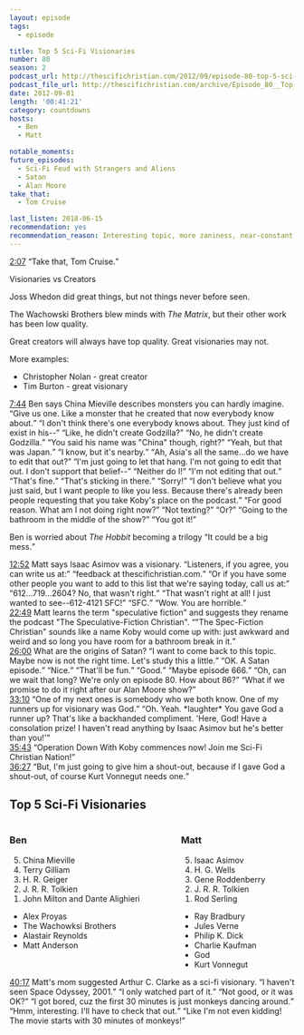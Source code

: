 ```yaml
---
layout: episode
tags:
  - episode

title: Top 5 Sci-Fi Visionaries
number: 80
season: 2
podcast_url: http://thescifichristian.com/2012/09/episode-80-top-5-sci-fi-visionaries/
podcast_file_url: http://thescifichristian.com/archive/Episode_80__Top_5_Sci-Fi_Visionaries.mp3
date: 2012-09-01
length: '00:41:21'
category: countdowns
hosts:
  - Ben
  - Matt

notable_moments:
future_episodes: 
  - Sci-Fi Feud with Strangers and Aliens
  - Satan
  - Alan Moore
take_that:
  - Tom Cruise

last_listen: 2018-06-15
recommendation: yes
recommendation_reason: Interesting topic, more zaniness, near-constant Koby-bashing.
---
```


<div class="quote">
  <a class="timestamp tag is-medium is-rounded is-primary" href="http://thescifichristian.com/2012/09/episode-80-top-5-sci-fi-visionaries/#t=2:07">2:07</a>
  <span class="quote-context is-size-6"></span>
  <q class="ben">Take that, Tom Cruise.</q>
</div>

Visionaries vs Creators

Joss Whedon did great things, but not things never before seen.

The Wachowski Brothers blew minds with <i class="work-title">The Matrix</i>, but their other work has been low quality.

Great creators will always have top quality. Great visionaries may not. 

More examples:
- Christopher Nolan - great creator
- Tim Burton - great visionary

<div class="quote">
  <a class="timestamp tag is-medium is-rounded is-primary" href="http://thescifichristian.com/2012/09/episode-80-top-5-sci-fi-visionaries/#t=7:44">7:44</a>
  <span class="quote-context is-size-6">Ben says China Mieville describes monsters you can hardly imagine.</span>
  <q class="matt">Give us one. Like a monster that he created that now everybody know about.</q>
  <q class="ben">I don't think there's one everybody knows about. They just kind of exist in his--</q>
  <q class="matt">Like, he didn't create Godzilla?</q>
  <q class="ben">No, he didn't create Godzilla.</q>
  <q class="matt">You said his name was "China" though, right?</q>
  <q class="ben">Yeah, but that was Japan.</q>
  <q class="matt">I know, but it's nearby.</q>
  <q class="ben">Ah, Asia's all the same...do we have to edit that out?</q>
  <q class="matt">I'm just going to let that hang. I'm not going to edit that out. I don't support that belief--</q>
  <q class="ben">Neither do I!</q>
  <q class="matt">I'm not editing that out.</q>
  <q class="ben">That's fine.</q>
  <q class="matt">That's sticking in there.</q>
  <q class="ben">Sorry!</q>
  <q class="matt">I don't believe what you just said, but I want people to like you less. Because there's already been people requesting that you take Koby's place on the podcast.</q>
  <q class="ben">For good reason. What am I not doing right now?</q>
  <q class="matt">Not texting?</q>
  <q class="ben">Or?</q>
  <q class="matt">Going to the bathroom in the middle of the show?</q>
  <q class="ben">You got it!</q>
</div>

Ben is worried about <i class="work-title">The Hobbit</i> becoming a trilogy <q class="ben inline">It could be a big mess.</q> 

<div class="quote">
  <a class="timestamp tag is-medium is-rounded is-primary" href="http://thescifichristian.com/2012/09/episode-80-top-5-sci-fi-visionaries/#t=12:52">12:52</a>
  <span class="quote-context is-size-6">Matt says Isaac Asimov was a visionary.</span>
  <q class="matt">Listeners, if you agree, you can write us at:</q>
  <q class="ben">feedback at thescifichristian.com.</q>
  <q class="matt">Or if you have some other people you want to add to this list that we're saying today, call us at:</q>
  <q class="ben">612...719...2604? No, that wasn't right.</q>
  <q class="matt">That wasn't right at all! I just wanted to see--612-4121 SFC!</q>
  <q class="ben">SFC.</q>
  <q class="matt">Wow. You are horrible.</q>
</div>

<div class="quote">
  <a class="timestamp tag is-medium is-rounded is-primary" href="http://thescifichristian.com/2012/09/episode-80-top-5-sci-fi-visionaries/#t=22:49">22:49</a>
  <span class="quote-context is-size-6">Matt learns the term "speculative fiction" and suggests they rename the podcast "The Speculative-Fiction Christian".</span>
  <q class="ben">"The Spec-Fiction Christian" sounds like a name Koby would come up with: just awkward and weird and so long you have room for a bathroom break in it.</q>
</div>

<div class="quote">
  <a class="timestamp tag is-medium is-rounded is-primary" href="http://thescifichristian.com/2012/09/episode-80-top-5-sci-fi-visionaries/#t=26:00">26:00</a>
  <span class="quote-context is-size-6">What are the origins of Satan?</span>
  <q class="matt">I want to come back to this topic. Maybe now is not the right time. Let's study this a little.</q>
  <q class="ben">OK. A Satan episode.</q>
  <q class="matt">Nice.</q>
  <q class="ben">That'll be fun.</q>
  <q class="matt">Good.</q>
  <q class="ben">Maybe episode 666.</q>
  <q class="matt">Oh, can we wait that long? We're only on episode 80. How about 86?</q>
  <q class="ben">What if we promise to do it right after our Alan Moore show?</q>
</div>

<div class="quote">
  <a class="timestamp tag is-medium is-rounded is-primary" href="http://thescifichristian.com/2012/09/episode-80-top-5-sci-fi-visionaries/#t=33:10">33:10</a>
  <span class="quote-context is-size-6"></span>
  <q class="matt">One of my next ones is somebody who we both know. One of my runners up for visionary was God.</q>
  <q class="ben">Oh. Yeah. *laughter* You gave God a runner up? That's like a backhanded compliment. 'Here, God! Have a consolation prize! I haven't read anything by Isaac Asimov but he's better than you!'</q>
</div>

<div class="quote">
  <a class="timestamp tag is-medium is-rounded is-primary" href="http://thescifichristian.com/2012/09/episode-80-top-5-sci-fi-visionaries/#t=35:43">35:43</a>
  <q class="ben">Operation Down With Koby commences now! Join me Sci-Fi Christian Nation!</q>
</div>

<div class="quote">
  <a class="timestamp tag is-medium is-rounded is-primary" href="http://thescifichristian.com/2012/09/episode-80-top-5-sci-fi-visionaries/#t=36:27">36:27</a>
  <q class="matt">But, I'm just going to give him a shout-out, because if I gave God a shout-out, of course Kurt Vonnegut needs one.</q>
</div>

<div class="top-five">
  <h2 class="has-text-centered">Top 5 Sci-Fi Visionaries</h2>
  <div class="columns">
    <div class="column ben">
      <h3>Ben</h3>
      <ol reversed>
        <li>China Mieville
        <li>Terry Gilliam
        <li>H. R. Geiger
        <li>J. R. R. Tolkien 
        <li>John Milton and Dante Alighieri
      </ol>
      <ul class="runner-ups">
        <li>Alex Proyas
        <li>The Wachowksi Brothers
        <li>Alastair Reynolds
        <li>Matt Anderson
      </ul>
    </div>
    <div class="column matt">
      <h3>Matt</h3>
      <ol reversed>
        <li>Isaac Asimov
        <li>H. G. Wells 
        <li>Gene Roddenberry 
        <li>J. R. R. Tolkien 
        <li>Rod Serling
      </ol>
      <ul class="runner-ups">
        <li>Ray Bradbury
        <li>Jules Verne
        <li>Philip K. Dick
        <li>Charlie Kaufman
        <li>God
        <li>Kurt Vonnegut 
      </ul>
    </div>
  </div>
</div>

<div class="quote">
  <a class="timestamp tag is-medium is-rounded is-primary" href="http://thescifichristian.com/2012/09/episode-80-top-5-sci-fi-visionaries/#t=40:17">40:17</a>
  <span class="quote-context is-size-6">Matt's mom suggested Arthur C. Clarke as a sci-fi visionary.</span>
  <q class="matt">I haven't seen Space Odyssey, 2001.</q>
  <q class="ben">I only watched part of it.</q>
  <q class="matt">Not good, or it was OK?</q>
  <q class="ben">I got bored, cuz the first 30 minutes is just monkeys dancing around.</q>
  <q class="matt">Hmm, interesting. I'll have to check that out.</q>
  <q class="ben">Like I'm not even kidding! The movie starts with 30 minutes of monkeys!</q>
</div>